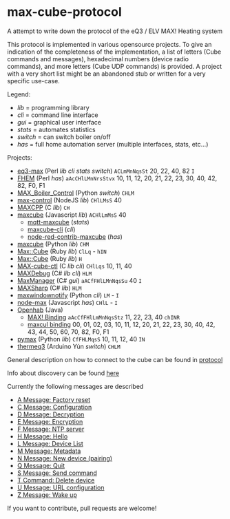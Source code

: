 max-cube-protocol
=================

A attempt to write down the protocol of the eQ3 / ELV MAX! Heating system

This protocol is implemented in various opensource projects. To give an indication of the completeness of the implementation, a list of letters (Cube commands and messages), hexadecimal numbers (device radio commands), and more letters (Cube UDP commands) is provided. A project with a very short list might be an abandoned stub or written for a very specific use-case.

Legend:
* _lib_ = programming library
* _cli_ = command line interface
* _gui_ = graphical user interface
* _stats_ = automates statistics
* _switch_ = can switch boiler on/off
* _has_ = full home automation server (multiple interfaces, stats, etc...)

Projects:
* [eq3-max](https://github.com/Juerd/eq3-max) (Perl _lib cli stats switch_) `ACLmMnNqsSt` 20, 22, 40, 82 `I`
* [FHEM](http://fhem.de/) (Perl _has_) `aAcCHlLMnNrsStvx` 10, 11, 12, 20, 21, 22, 23, 30, 40, 42, 82, F0, F1
* [MAX_Boiler_Control](https://github.com/stephenmhall/MAX_Boiler_Control) (Python _switch_) `CHLM`
* [max-control](https://github.com/georg90/max-control) (NodeJS _lib_) `CHlLMsS` 40
* [MAXCPP](https://github.com/KnuthLohse/MAXCPP) (C _lib_) `CH`
* [maxcube](https://github.com/ivesdebruycker/maxcube) (Javascript _lib_) `ACHlLmMsS` 40
	* [mqtt-maxcube](https://github.com/leachj/mqtt-maxcube) (_stats_)
	* [maxcube-cli](https://github.com/ivesdebruycker/maxcube-cli) (_cli_)
	* [node-red-contrib-maxcube](https://github.com/ivesdebruycker/node-red-contrib-maxcube) (_has_)
* [maxcube](https://github.com/aleszoulek/maxcube) (Python _lib_) `CHM`
* [Max::Cube](https://github.com/yoyostile/max-cube-ruby) (Ruby _lib_) `ClLq` - `hIN`
* [Max::Cube](https://github.com/joconcepts/max-cube) (Ruby _lib_) `H`
* [MAX-cube-ctl](https://github.com/pacostiro/MAX-cube-ctl) (C _lib cli_) `CHlLqs` 10, 11, 40
* [MAXDebug](https://github.com/bietiekay/hacs/tree/master/tools/MAXDebug) (C# _lib cli_) `HLM`
* [MaxManager](https://github.com/ababilone/maxmanager) (C# _gui_) `aACfFHlLMnNqsSu` 40 `I`
* [MAXSharp](https://github.com/bietiekay/MAXSharp/tree/master/MAXSharp) (C# _lib_) `HLM`
* [maxwindownotify](https://github.com/yfauser/maxwindownotify) (Python _cli_) `LM` - `I`
* [node-max](https://github.com/sebbo2002/node-max) (Javascript _has_) `CHlL` - `I`
* [Openhab](http://openhab.org/) (Java)
	* [MAX! Binding](https://github.com/openhab/openhab2/tree/master/addons/binding/org.openhab.binding.max) `aAcCfFHlLmMnNqsStz` 11, 22, 23, 40 `chINR`
	* [maxcul binding](https://github.com/openhab/openhab/tree/master/bundles/binding/org.openhab.binding.maxcul) 00, 01, 02, 03, 10, 11, 12, 20, 21, 22, 23, 30, 40, 42, 43, 44, 50, 60, 70, 82, F0, F1
* [pymax](https://github.com/ercpe/pymax) (Python _lib_) `CfFHLMqsS` 10, 11, 12, 40 `IN`
* [thermeq3](https://github.com/autopower/thermeq3) (Arduino Yún _switch_) `CHLM`

General description on how to connect to the cube can be found in [protocol](protocol.md)

Info about discovery can be found  [here](Cube_Discovery.md)

Currently the following messages are described
* [A Message: Factory reset](A-Message.md)
* [C Message: Configuration](C-Message.md)
* [D Message: Decryption](C-Message.md)
* [E Message: Encryption](C-Message.md)
* [F Message: NTP server](F-Message.md) 
* [H Message: Hello](H-Message.md) 
* [L Message: Device List](L-Message.md)
* [M Message: Metadata](M-Message.md)
* [N Message: New device (pairing)](N-Message.md)
* [Q Message: Quit](Q-Message.md)
* [S Message: Send command](S-Message.md)
* [T Command: Delete device](T-Command.md)
* [U Message: URL configuration](U-Message.md)
* [Z Message: Wake up](Z-Message.md)

If you want to contribute, pull requests are welcome!
